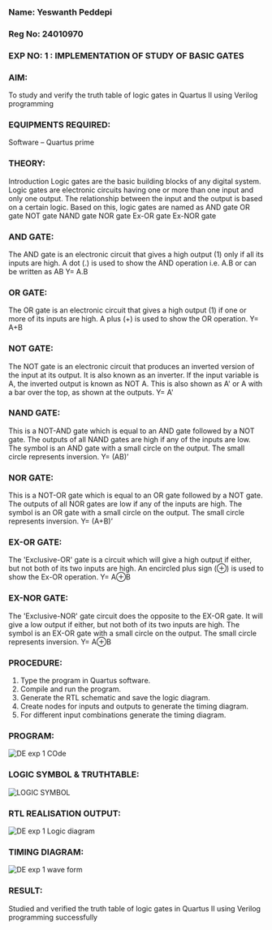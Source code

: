 ### Name: Yeswanth Peddepi
### Reg No: 24010970
### EXP NO: 1 : IMPLEMENTATION OF STUDY OF BASIC GATES 

### AIM: 

To study and verify the truth table of logic gates in Quartus II using Verilog programming


### EQUIPMENTS REQUIRED:
Software – Quartus prime

### THEORY:

Introduction Logic gates are the basic building blocks of any digital system. Logic gates are
electronic circuits having one or more than one input and only one output. The relationship
between the input and the output is based on a certain logic. Based on this, logic gates are named
as
AND gate OR gate NOT gate NAND gate NOR gate Ex-OR gate Ex-NOR gate


### AND GATE:
The AND gate is an electronic circuit that gives a high output (1) only if all its inputs are high. A dot
(.) is used to show the AND operation i.e. A.B or can be written as AB Y= A.B
### OR GATE:
The OR gate is an electronic circuit that gives a high output (1) if one or more of its inputs are high.
A plus (+) is used to show the OR operation. Y= A+B
### NOT GATE:
The NOT gate is an electronic circuit that produces an inverted version of the input at its output. It
is also known as an inverter. If the input variable is A, the inverted output is known as NOT A. This is
also shown as A' or A with a bar over the top, as shown at the outputs. Y= A'
### NAND GATE:
This is a NOT-AND gate which is equal to an AND gate followed by a NOT gate. The outputs of all
NAND gates are high if any of the inputs are low. The symbol is an AND gate with a small circle on
the output. The small circle represents inversion. Y= (AB)’
### NOR GATE:
This is a NOT-OR gate which is equal to an OR gate followed by a NOT gate. The outputs of all NOR
gates are low if any of the inputs are high. The symbol is an OR gate with a small circle on the
output. The small circle represents inversion. Y= (A+B)’
### EX-OR GATE:
The 'Exclusive-OR' gate is a circuit which will give a high output if either, but not both of its two
inputs are high. An encircled plus sign (⊕) is used to show the Ex-OR operation. Y= A⊕B
### EX-NOR GATE:
The 'Exclusive-NOR' gate circuit does the opposite to the EX-OR gate. It will give a low output if
either, but not both of its two inputs are high. The symbol is an EX-OR gate with a small circle on
the output. The small circle represents inversion. Y= A⊕B
### PROCEDURE:
1. Type the program in Quartus software.
2. Compile and run the program.
3. Generate the RTL schematic and save the logic diagram.
4. Create nodes for inputs and outputs to generate the timing diagram.
5. For different input combinations generate the timing diagram.
### PROGRAM:
![DE exp 1 COde](https://github.com/user-attachments/assets/4492da04-0d60-44e0-9fa6-91772d66e5c7)
### LOGIC SYMBOL & TRUTHTABLE:
![LOGIC SYMBOL](https://github.com/user-attachments/assets/220b538f-305e-4629-9381-9e4c121c5093)
### RTL REALISATION OUTPUT:
![DE exp 1 Logic diagram](https://github.com/user-attachments/assets/5238498a-e747-4f14-9449-4813c63664e2)
### TIMING DIAGRAM:
![DE exp 1 wave form](https://github.com/user-attachments/assets/2cb70e40-5a5a-46d1-9787-210e72242e51)
### RESULT:
Studied and verified the truth table of logic gates in Quartus II using Verilog programming
successfully

